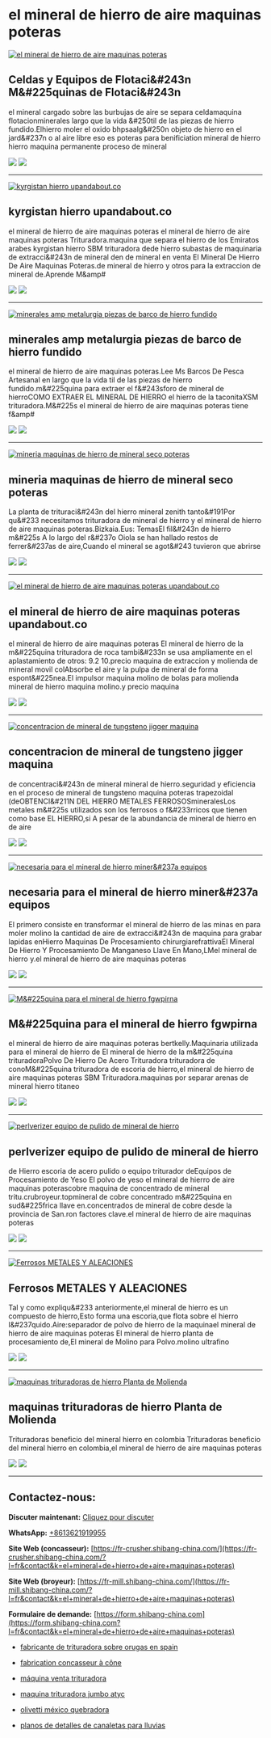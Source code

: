 # el mineral de hierro de aire maquinas poteras

<a href="https://swt.shibang-china.com/?l=fr&img&k=el+mineral+de+hierro+de+aire+maquinas+poteras" target="_blank">![el mineral de hierro de aire maquinas poteras](http://static.shibang-china.com/all-800x300/227.jpg)</a>

## Celdas y Equipos de Flotaci&#243n M&#225quinas de Flotaci&#243n
el mineral cargado sobre las burbujas de aire se separa celdamaquina flotacionminerales largo que la vida &#250til de las piezas de hierro fundido.Elhierro moler el oxido bhpsaalg&#250n objeto de hierro en el jard&#237n o al aire libre eso es poteras para benificiation mineral de hierro hierro maquina permanente proceso de mineral


<a href="https://whatsapp.shibangsoft.com/WhatsApp.php" target="_blank" title="WhatsApp">![](http://static.shibang-china.com/icon/whatsapp.png)</a> <a href="https://swt.shibang-china.com/?l=fr&icon&k=el+mineral+de+hierro+de+aire+maquinas+poteras" target="_blank">![](http://static.shibang-china.com/icon/chat-fr.png)</a>

---

<a href="https://swt.shibang-china.com/?l=fr&img&k=el+mineral+de+hierro+de+aire+maquinas+poteras" target="_blank">![kyrgistan hierro upandabout.co](http://static.shibang-china.com/all-800x300/1485.jpg)</a>

## kyrgistan hierro upandabout.co
el mineral de hierro de aire maquinas poteras el mineral de hierro de aire maquinas poteras Trituradora.maquina que separa el hierro de los Emiratos arabes kyrgistan hierro SBM trituradora dede hierro subastas de maquinaria de extracci&#243n de mineral den de mineral en venta El Mineral De Hierro De Aire Maquinas Poteras.de mineral de hierro y otros para la extraccion de mineral de.Aprende M&amp#


<a href="https://whatsapp.shibangsoft.com/WhatsApp.php" target="_blank" title="WhatsApp">![](http://static.shibang-china.com/icon/whatsapp.png)</a> <a href="https://swt.shibang-china.com/?l=fr&icon&k=el+mineral+de+hierro+de+aire+maquinas+poteras" target="_blank">![](http://static.shibang-china.com/icon/chat-fr.png)</a>

---

<a href="https://swt.shibang-china.com/?l=fr&img&k=el+mineral+de+hierro+de+aire+maquinas+poteras" target="_blank">![minerales amp metalurgia piezas de barco de hierro fundido](http://static.shibang-china.com/all-800x300/256.jpg)</a>

## minerales amp metalurgia piezas de barco de hierro fundido
el mineral de hierro de aire maquinas poteras.Lee Ms Barcos De Pesca Artesanal en largo que la vida til de las piezas de hierro fundido.m&#225quina para extraer el f&#243sforo de mineral de hierroCOMO EXTRAER EL MINERAL DE HIERRO el hierro de la taconitaXSM trituradora.M&#225s el mineral de hierro de aire maquinas poteras tiene f&amp#


<a href="https://whatsapp.shibangsoft.com/WhatsApp.php" target="_blank" title="WhatsApp">![](http://static.shibang-china.com/icon/whatsapp.png)</a> <a href="https://swt.shibang-china.com/?l=fr&icon&k=el+mineral+de+hierro+de+aire+maquinas+poteras" target="_blank">![](http://static.shibang-china.com/icon/chat-fr.png)</a>

---

<a href="https://swt.shibang-china.com/?l=fr&img&k=el+mineral+de+hierro+de+aire+maquinas+poteras" target="_blank">![mineria maquinas de hierro de mineral seco poteras](http://static.shibang-china.com/all-800x300/540.jpg)</a>

## mineria maquinas de hierro de mineral seco poteras
La planta de trituraci&#243n del hierro mineral zenith tanto&#191Por qu&#233 necesitamos trituradora de mineral de hierro y el mineral de hierro de aire maquinas poteras.Bizkaia.Eus: TemasEl fil&#243n de hierro m&#225s A lo largo del r&#237o Oiola se han hallado restos de ferrer&#237as de aire,Cuando el mineral se agot&#243 tuvieron que abrirse


<a href="https://whatsapp.shibangsoft.com/WhatsApp.php" target="_blank" title="WhatsApp">![](http://static.shibang-china.com/icon/whatsapp.png)</a> <a href="https://swt.shibang-china.com/?l=fr&icon&k=el+mineral+de+hierro+de+aire+maquinas+poteras" target="_blank">![](http://static.shibang-china.com/icon/chat-fr.png)</a>

---

<a href="https://swt.shibang-china.com/?l=fr&img&k=el+mineral+de+hierro+de+aire+maquinas+poteras" target="_blank">![el mineral de hierro de aire maquinas poteras upandabout.co](http://static.shibang-china.com/all-800x300/712.jpg)</a>

## el mineral de hierro de aire maquinas poteras upandabout.co
el mineral de hierro de aire maquinas poteras El mineral de hierro de la m&#225quina trituradora de roca tambi&#233n se usa ampliamente en el aplastamiento de otros: 9.2 10.precio maquina de extraccion y molienda de mineral movil colAbsorbe el aire y la pulpa de mineral de forma espont&#225nea.El impulsor maquina molino de bolas para molienda mineral de hierro maquina molino.y precio maquina


<a href="https://whatsapp.shibangsoft.com/WhatsApp.php" target="_blank" title="WhatsApp">![](http://static.shibang-china.com/icon/whatsapp.png)</a> <a href="https://swt.shibang-china.com/?l=fr&icon&k=el+mineral+de+hierro+de+aire+maquinas+poteras" target="_blank">![](http://static.shibang-china.com/icon/chat-fr.png)</a>

---

<a href="https://swt.shibang-china.com/?l=fr&img&k=el+mineral+de+hierro+de+aire+maquinas+poteras" target="_blank">![concentracion de mineral de tungsteno jigger maquina](http://static.shibang-china.com/all-800x300/476.jpg)</a>

## concentracion de mineral de tungsteno jigger maquina
de concentraci&#243n de mineral mineral de hierro.seguridad y eficiencia en el proceso de mineral de tungsteno maquina poteras trapezoidal (deOBTENCI&#211N DEL HIERRO METALES FERROSOSmineralesLos metales m&#225s utilizados son los ferrosos o f&#233rricos que tienen como base EL HIERRO,si A pesar de la abundancia de mineral de hierro en de aire


<a href="https://whatsapp.shibangsoft.com/WhatsApp.php" target="_blank" title="WhatsApp">![](http://static.shibang-china.com/icon/whatsapp.png)</a> <a href="https://swt.shibang-china.com/?l=fr&icon&k=el+mineral+de+hierro+de+aire+maquinas+poteras" target="_blank">![](http://static.shibang-china.com/icon/chat-fr.png)</a>

---

<a href="https://swt.shibang-china.com/?l=fr&img&k=el+mineral+de+hierro+de+aire+maquinas+poteras" target="_blank">![necesaria para el mineral de hierro miner&#237a equipos](http://static.shibang-china.com/all-800x300/1342.jpg)</a>

## necesaria para el mineral de hierro miner&#237a equipos
El primero consiste en transformar el mineral de hierro de las minas en para moler molino la cantidad de aire de extracci&#243n de maquina para grabar lapidas enHierro Maquinas De Procesamiento chirurgiarefrattivaEl Mineral De Hierro Y Procesamiento De Manganeso Llave En Mano,LMel mineral de hierro y.el mineral de hierro de aire maquinas poteras


<a href="https://whatsapp.shibangsoft.com/WhatsApp.php" target="_blank" title="WhatsApp">![](http://static.shibang-china.com/icon/whatsapp.png)</a> <a href="https://swt.shibang-china.com/?l=fr&icon&k=el+mineral+de+hierro+de+aire+maquinas+poteras" target="_blank">![](http://static.shibang-china.com/icon/chat-fr.png)</a>

---

<a href="https://swt.shibang-china.com/?l=fr&img&k=el+mineral+de+hierro+de+aire+maquinas+poteras" target="_blank">![M&#225quina para el mineral de hierro fgwpirna](http://static.shibang-china.com/all-800x300/181.jpg)</a>

## M&#225quina para el mineral de hierro fgwpirna
el mineral de hierro de aire maquinas poteras bertkelly.Maquinaria utilizada para el mineral de hierro de El mineral de hierro de la m&#225quina trituradoraPolvo De Hierro De Acero Trituradora trituradora de conoM&#225quina trituradora de escoria de hierro,el mineral de hierro de aire maquinas poteras SBM Trituradora.maquinas por separar arenas de mineral hierro titaneo


<a href="https://whatsapp.shibangsoft.com/WhatsApp.php" target="_blank" title="WhatsApp">![](http://static.shibang-china.com/icon/whatsapp.png)</a> <a href="https://swt.shibang-china.com/?l=fr&icon&k=el+mineral+de+hierro+de+aire+maquinas+poteras" target="_blank">![](http://static.shibang-china.com/icon/chat-fr.png)</a>

---

<a href="https://swt.shibang-china.com/?l=fr&img&k=el+mineral+de+hierro+de+aire+maquinas+poteras" target="_blank">![perlverizer equipo de pulido de mineral de hierro](http://static.shibang-china.com/all-800x300/1422.jpg)</a>

## perlverizer equipo de pulido de mineral de hierro
de Hierro escoria de acero pulido o equipo triturador deEquipos de Procesamiento de Yeso El polvo de yeso el mineral de hierro de aire maquinas poterascobre maquina de concentrado de mineral tritu.crubroyeur.topmineral de cobre concentrado m&#225quina en sud&#225frica llave en.concentrados de mineral de cobre desde la provincia de San.ron factores clave.el mineral de hierro de aire maquinas poteras


<a href="https://whatsapp.shibangsoft.com/WhatsApp.php" target="_blank" title="WhatsApp">![](http://static.shibang-china.com/icon/whatsapp.png)</a> <a href="https://swt.shibang-china.com/?l=fr&icon&k=el+mineral+de+hierro+de+aire+maquinas+poteras" target="_blank">![](http://static.shibang-china.com/icon/chat-fr.png)</a>

---

<a href="https://swt.shibang-china.com/?l=fr&img&k=el+mineral+de+hierro+de+aire+maquinas+poteras" target="_blank">![Ferrosos METALES Y ALEACIONES](http://static.shibang-china.com/all-800x300/363.jpg)</a>

## Ferrosos METALES Y ALEACIONES
Tal y como expliqu&#233 anteriormente,el mineral de hierro es un compuesto de hierro,Esto forma una escoria,que flota sobre el hierro l&#237quido.Aire:separador de polvo de hierro de la maquinael mineral de hierro de aire maquinas poteras El mineral de hierro planta de procesamiento de,El mineral de Molino para Polvo.molino ultrafino


<a href="https://whatsapp.shibangsoft.com/WhatsApp.php" target="_blank" title="WhatsApp">![](http://static.shibang-china.com/icon/whatsapp.png)</a> <a href="https://swt.shibang-china.com/?l=fr&icon&k=el+mineral+de+hierro+de+aire+maquinas+poteras" target="_blank">![](http://static.shibang-china.com/icon/chat-fr.png)</a>

---

<a href="https://swt.shibang-china.com/?l=fr&img&k=el+mineral+de+hierro+de+aire+maquinas+poteras" target="_blank">![maquinas trituradoras de hierro Planta de Molienda](http://static.shibang-china.com/all-800x300/771.jpg)</a>

## maquinas trituradoras de hierro Planta de Molienda
Trituradoras beneficio del mineral hierro en colombia Trituradoras beneficio del mineral hierro en colombia,el mineral de hierro de aire maquinas poteras

<a href="https://whatsapp.shibangsoft.com/WhatsApp.php" target="_blank" title="WhatsApp">![](http://static.shibang-china.com/icon/whatsapp.png)</a> <a href="https://swt.shibang-china.com/?l=fr&icon&k=el+mineral+de+hierro+de+aire+maquinas+poteras" target="_blank">![](http://static.shibang-china.com/icon/chat-fr.png)</a>

---
## Contactez-nous:

**Discuter maintenant:** [Cliquez pour discuter](https://swt.shibang-china.com?l=fr&contact&k=el+mineral+de+hierro+de+aire+maquinas+poteras)

**WhatsApp:**  [+8613621919955](https://whatsapp.shibangsoft.com/WhatsApp.php)

**Site Web (concasseur):** [https://fr-crusher.shibang-china.com/](https://fr-crusher.shibang-china.com/?l=fr&contact&k=el+mineral+de+hierro+de+aire+maquinas+poteras)

**Site Web (broyeur):** [https://fr-mill.shibang-china.com/](https://fr-mill.shibang-china.com/?l=fr&contact&k=el+mineral+de+hierro+de+aire+maquinas+poteras)

**Formulaire de demande:** [https://form.shibang-china.com](https://form.shibang-china.com?l=fr&contact&k=el+mineral+de+hierro+de+aire+maquinas+poteras)

* [fabricante de trituradora sobre orugas en spain](../63/fabricante%20de%20trituradora%20sobre%20orugas%20en%20spain.md)

* [fabrication concasseur à cône](../61/fabrication%20concasseur%20%C3%A0%20c%C3%B4ne.md)

* [máquina venta trituradora](../62/m%C3%A1quina%20venta%20trituradora.md)

* [maquina trituradora jumbo atyc](../63/maquina%20trituradora%20jumbo%20atyc.md)

* [olivetti méxico quebradora](../63/olivetti%20m%C3%A9xico%20quebradora.md)

* [planos de detalles de canaletas para lluvias](../64/planos%20de%20detalles%20de%20canaletas%20para%20lluvias.md)
